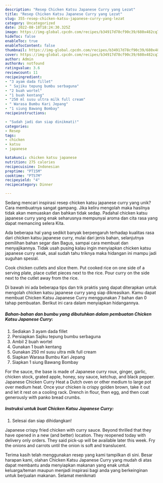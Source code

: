 ```yaml
---
description: "Resep Chicken Katsu Japanese Curry yang Lezat"
title: "Resep Chicken Katsu Japanese Curry yang Lezat"
slug: 355-resep-chicken-katsu-japanese-curry-yang-lezat
category: Uncategorized
date: 2022-08-18T18:24:30.325Z
image: https://img-global.cpcdn.com/recipes/b34917d78cf90c39/680x482cq70/chicken-katsu-japanese-curry-foto-resep-utama.jpg
hideToc: false
enableToc: true
enableTocContent: false
thumbnail: https://img-global.cpcdn.com/recipes/b34917d78cf90c39/680x482cq70/chicken-katsu-japanese-curry-foto-resep-utama.jpg
cover: https://img-global.cpcdn.com/recipes/b34917d78cf90c39/680x482cq70/chicken-katsu-japanese-curry-foto-resep-utama.jpg
author: Admin
authorAv: notfound
ratingvalue: 3.6
reviewcount: 11
recipeingredient:
- "3 ayam dada fillet"
- " Sajiku tepung bumbu serbaguna"
- "2 buah wortel"
- "1 buah kentang"
- "250 ml susu ultra milk full cream"
- " Warasa Bumbu Kari Jepang"
- "1 siung Bawang Bombay"
recipeinstructions:

- "Sudah jadi dan siap dinikmati!"
categories:
- Resep
tags:
- chicken
- katsu
- japanese

katakunci: chicken katsu japanese 
nutrition: 275 calories
recipecuisine: Indonesian
preptime: "PT15M"
cooktime: "PT57M"
recipeyield: "4"
recipecategory: Dinner

---
```





Sedang mencari inspirasi resep chicken katsu japanese curry yang unik? Cara membuatnya sangat gampang. Jika keliru mengolah maka hasilnya tidak akan memuaskan dan bahkan tidak sedap. Padahal chicken katsu japanese curry yang enak seharusnya mempunyai aroma dan cita rasa yang dapat memancing selera Kita.





Ada beberapa hal yang sedikit banyak berpengaruh terhadap kualitas rasa dari chicken katsu japanese curry, mulai dari jenis bahan, selanjutnya pemilihan bahan segar dan Bagus, sampai cara membuat dan menyajikannya. Tidak usah pusing kalau ingin menyiapkan chicken katsu japanese curry enak,      asal sudah tahu triknya maka hidangan ini mampu jadi suguhan spesial.














Cook chicken cutlets and slice them. Put cooked rice on one side of a serving plate, place cutlet pieces next to the rice. Pour curry on the side next to the cutlet away from the rice.






Di bawah ini ada beberapa tips dan trik praktis yang dapat diterapkan untuk mengolah chicken katsu japanese curry yang siap dikreasikan. Kamu dapat membuat Chicken Katsu Japanese Curry menggunakan 7 bahan dan 0 tahap pembuatan. Berikut ini cara dalam menyiapkan hidangannya.

<!--inarticleads1-->

##### Bahan-bahan dan bumbu yang dibutuhkan dalam pembuatan Chicken Katsu Japanese Curry:

1. Sediakan 3 ayam dada fillet
1. Persiapkan  Sajiku tepung bumbu serbaguna
1. Ambil 2 buah wortel
1. Gunakan 1 buah kentang
1. Gunakan 250 ml susu ultra milk full cream
1. Siapkan  Warasa Bumbu Kari Jepang
1. Siapkan 1 siung Bawang Bombay


For the sauce, the base is made of Japanese curry roux, ginger, garlic, chicken stock, grated apple, honey, soy sauce, ketchup, and black pepper. Japanese Chicken Curry Heat a Dutch oven or other medium to large pot over medium heat. Once your chicken is crispy golden brown, take it out and let it rest on a cooling rack. Drench in flour, then egg, and then coat generously with panko bread crumbs. 

<!--inarticleads2-->

##### Instruksi untuk buat Chicken Katsu Japanese Curry:


1. Selesai dan siap dihidangkan!

Japanese crispy fried chicken with curry sauce. Beyond thrilled that they have opened in a new (and better) location. They reopened today with delivery only orders. They said pick-up will be available later this week. Fry the onions and carrots until the onion is soft and translucent. 

Terima kasih telah menggunakan resep yang kami tampilkan di sini. Besar harapan kami, olahan Chicken Katsu Japanese Curry yang mudah di atas dapat membantu anda menyiapkan makanan yang enak untuk keluarga/teman maupun menjadi inspirasi bagi anda yang berkeinginan untuk berjualan makanan. Selamat menikmati
